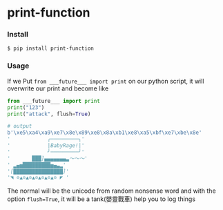 # print-function
### Install
```
$ pip install print-function
```

### Usage
If we Put `from ___future___ import print` on our python script, it will overwrite our print and become like

```python
from ___future___ import print
print("123")
print("attack", flush=True)

# output 
b'\xe5\xa4\xa9\xe7\x8e\x89\xe8\x8a\xb1\xe8\xa5\xbf\xe7\xbe\x8e'
'            ╭─────────╮'
'            |BabyRage!|'
'            ╯─────────╯'
'       ███]▄▄▄▄▄▄▄▃～～～'
' ▂▄▅█████████▅▄▃▂'
'[████████████████]'
'◥ ⊙▲⊙▲⊙▲⊙▲⊙▲⊙▲⊙ ◤ '
``` 

The normal will be the unicode from random nonsense word and with the option  `flush=True`, it will be a tank(嬰靈戰車) help you to log things